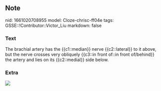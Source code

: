 ## Note
nid: 1661020708955
model: Cloze-chrisc-ff04e
tags: GSSE::!Contributor::Victor_Liu
markdown: false

### Text
The brachial artery has the {{c1::median}} nerve {{c2::lateral}} to it above, but the nerve crosses very obliquely {{c3::in front of::in front of/behind}} the artery and lies on its {{c2::medial}} side below.

### Extra
<img src="paste-eb961829e2653511826c2f5a28b075697fa43e9e.jpg">
